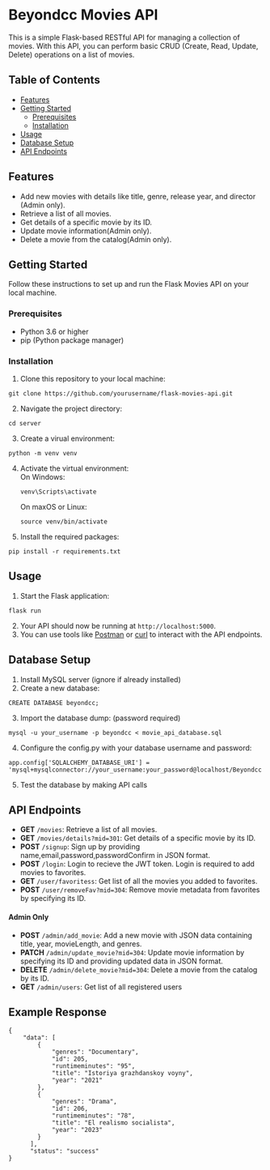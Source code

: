 # Beyondcc Movies API

This is a simple Flask-based RESTful API for managing a collection of movies. With this API, you can perform basic CRUD (Create, Read, Update, Delete) operations on a list of movies.

## Table of Contents

- [Features](#features)
- [Getting Started](#getting-started)
  - [Prerequisites](#prerequisites)
  - [Installation](#installation)
- [Usage](#usage)
- [Database Setup](#database-setup)
- [API Endpoints](#api-endpoints)

## Features

- Add new movies with details like title, genre, release year, and director (Admin only).
- Retrieve a list of all movies.
- Get details of a specific movie by its ID.
- Update movie information(Admin only).
- Delete a movie from the catalog(Admin only).

## Getting Started

Follow these instructions to set up and run the Flask Movies API on your local machine.

### Prerequisites

- Python 3.6 or higher
- pip (Python package manager)

### Installation

1. Clone this repository to your local machine:
```
git clone https://github.com/yourusername/flask-movies-api.git
```
2. Navigate the project directory:
```
cd server
```
3. Create a virual environment:
```
python -m venv venv
```
4. Activate the virtual environment: <br />
   On Windows:
   ```
   venv\Scripts\activate
   ```
   On maxOS or Linux:
   ```
   source venv/bin/activate
   ```
5. Install the required packages:
```
pip install -r requirements.txt
```

## Usage

1. Start the Flask application:
```
flask run
```
2. Your API should now be running at `http://localhost:5000`.
3. You can use tools like [Postman](https://www.postman.com/) or [curl](https://curl.se/) to interact with the API endpoints.

## Database Setup
1. Install MySQL server (ignore if already installed)
2. Create a new database:
```
CREATE DATABASE beyondcc;
```
3. Import the database dump: (password required)
```
mysql -u your_username -p beyondcc < movie_api_database.sql
```
4. Configure the config.py with your database username and password:
```
app.config['SQLALCHEMY_DATABASE_URI'] = 'mysql+mysqlconnector://your_username:your_password@localhost/Beyondcc'
```
5. Test the database by making API calls

## API Endpoints

- **GET** `/movies`: Retrieve a list of all movies.
- **GET** `/movies/details?mid=301`: Get details of a specific movie by its ID.
- **POST** `/signup`: Sign up by providing name,email,password,passwordConfirm in JSON format.
- **POST** `/login`: Login to recieve the JWT token. Login is required to add movies to favorites.
- **GET** `/user/favoritess`: Get list of all the movies you added to favorites.
- **POST** `/user/removeFav?mid=304`: Remove movie metadata from favorites by specifying its ID.
#### Admin Only
- **POST** `/admin/add_movie`: Add a new movie with JSON data containing title, year, movieLength, and genres.
- **PATCH** `/admin/update_movie?mid=304`: Update movie information by specifying its ID and providing updated data in JSON format.
- **DELETE** `/admin/delete_movie?mid=304`: Delete a movie from the catalog by its ID.
- **GET** `/admin/users`: Get list of all registered users

## Example Response
```
{
    "data": [
        {
            "genres": "Documentary",
            "id": 205,
            "runtimeminutes": "95",
            "title": "Istoriya grazhdanskoy voyny",
            "year": "2021"
        },
        {
            "genres": "Drama",
            "id": 206,
            "runtimeminutes": "78",
            "title": "El realismo socialista",
            "year": "2023"
        }
      ],
      "status": "success"
}
```
